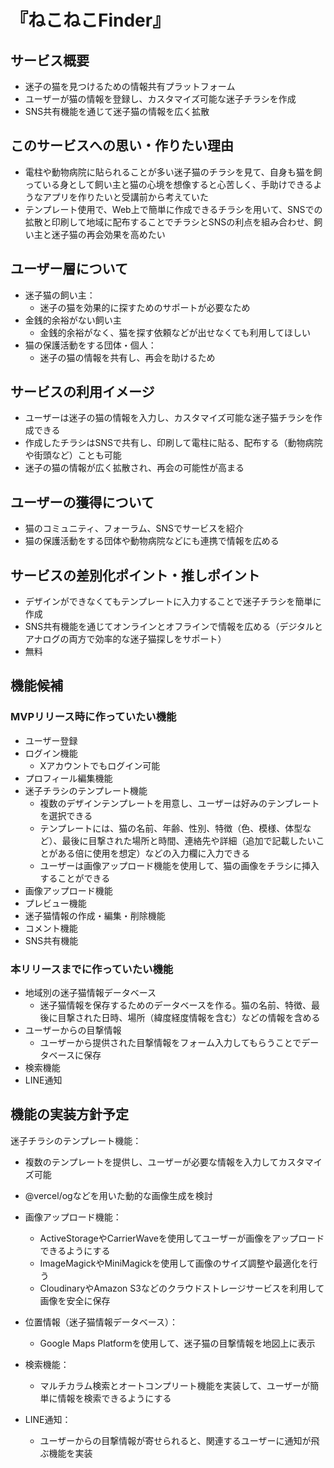 # 『ねこねこFinder』

## サービス概要
- 迷子の猫を見つけるための情報共有プラットフォーム
- ユーザーが猫の情報を登録し、カスタマイズ可能な迷子チラシを作成
- SNS共有機能を通じて迷子猫の情報を広く拡散

## このサービスへの思い・作りたい理由
- 電柱や動物病院に貼られることが多い迷子猫のチラシを見て、自身も猫を飼っている身として飼い主と猫の心境を想像すると心苦しく、手助けできるようなアプリを作りたいと受講前から考えていた
- テンプレート使用で、Web上で簡単に作成できるチラシを用いて、SNSでの拡散と印刷して地域に配布することでチラシとSNSの利点を組み合わせ、飼い主と迷子猫の再会効果を高めたい

## ユーザー層について
- 迷子猫の飼い主：
  - 迷子の猫を効果的に探すためのサポートが必要なため
- 金銭的余裕がない飼い主
  - 金銭的余裕がなく、猫を探す依頼などが出せなくても利用してほしい
- 猫の保護活動をする団体・個人：
  - 迷子の猫の情報を共有し、再会を助けるため

## サービスの利用イメージ
- ユーザーは迷子の猫の情報を入力し、カスタマイズ可能な迷子猫チラシを作成できる
- 作成したチラシはSNSで共有し、印刷して電柱に貼る、配布する（動物病院や街頭など）ことも可能
- 迷子の猫の情報が広く拡散され、再会の可能性が高まる

## ユーザーの獲得について
- 猫のコミュニティ、フォーラム、SNSでサービスを紹介
- 猫の保護活動をする団体や動物病院などにも連携で情報を広める

## サービスの差別化ポイント・推しポイント
- デザインができなくてもテンプレートに入力することで迷子チラシを簡単に作成
- SNS共有機能を通じてオンラインとオフラインで情報を広める（デジタルとアナログの両方で効率的な迷子猫探しをサポート）
- 無料

## 機能候補
### MVPリリース時に作っていたい機能
- ユーザー登録
- ログイン機能
  - Xアカウントでもログイン可能
- プロフィール編集機能
- 迷子チラシのテンプレート機能
  - 複数のデザインテンプレートを用意し、ユーザーは好みのテンプレートを選択できる
  - テンプレートには、猫の名前、年齢、性別、特徴（色、模様、体型など）、最後に目撃された場所と時間、連絡先や詳細（追加で記載したいことがある倍に使用を想定）などの入力欄に入力できる
  - ユーザーは画像アップロード機能を使用して、猫の画像をチラシに挿入することができる
- 画像アップロード機能
- プレビュー機能
- 迷子猫情報の作成・編集・削除機能
- コメント機能
- SNS共有機能
### 本リリースまでに作っていたい機能
- 地域別の迷子猫情報データベース
  - 迷子猫情報を保存するためのデータベースを作る。猫の名前、特徴、最後に目撃された日時、場所（緯度経度情報を含む）などの情報を含める
- ユーザーからの目撃情報
  - ユーザーから提供された目撃情報をフォーム入力してもらうことでデータベースに保存
- 検索機能
- LINE通知

## 機能の実装方針予定
 迷子チラシのテンプレート機能：
  - 複数のテンプレートを提供し、ユーザーが必要な情報を入力してカスタマイズ可能
  - @vercel/ogなどを用いた動的な画像生成を検討

- 画像アップロード機能：
  - ActiveStorageやCarrierWaveを使用してユーザーが画像をアップロードできるようにする
  - ImageMagickやMiniMagickを使用して画像のサイズ調整や最適化を行う
  - CloudinaryやAmazon S3などのクラウドストレージサービスを利用して画像を安全に保存

- 位置情報（迷子猫情報データベース）：
  - Google Maps Platformを使用して、迷子猫の目撃情報を地図上に表示

- 検索機能：
  - マルチカラム検索とオートコンプリート機能を実装して、ユーザーが簡単に情報を検索できるようにする

- LINE通知：
  - ユーザーからの目撃情報が寄せられると、関連するユーザーに通知が飛ぶ機能を実装
